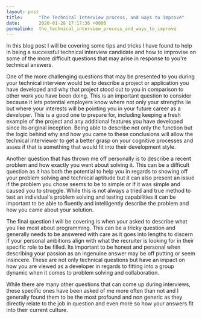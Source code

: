 ```yaml
---
layout: post
title:      "The Technical Interview process, and ways to improve"
date:       2020-01-28 17:17:36 +0000
permalink:  the_technical_interview_process_and_ways_to_improve
---
```



In this blog post I will be covering some tips and tricks I have found to help in being a successful technical interview candidate and how to improvise on some of the more difficult questions that may arise in response to you're technical answers. 

One of the more challenging questions that may be presented to you during your technical interview would be to describe a project or application you have developed and why that project stood out to you in comparison to other work you have been doing. This is an important question to consider because it lets potential employers know where not only your strengths lie but where your interests will be pointing you in your future career as a developer. This is a good one to prepare for, including keeping a fresh example of the project and any additional features you have developed since its original inception. Being able to describe not only the function but the logic behind why and how you came to these conclusions will allow the technical interviewer to get a better grasp on your cognitive processes and asses if that is something that would fit into their development style. 

Another question that has thrown me off personally is to describe a recent problem and how exactly you went about solving it. This can be a difficult question as it has both the potential to help you in regards to showing off your problem solving and technical aptitude but it can also present an issue if the problem you chose seems to be to simple or if it was simple and caused you to struggle. While this is not always a tried and true method to test an individual's problem solving and testing capabilities it can be important to be able to fluently and intelligently describe the problem and how you came about your solution. 

The final question I will be covering is when your asked to describe what you like most about programming. This can be a tricky question and generally needs to be answered with care as it goes into lengths to discern if your personal ambitions align with what the recruiter is looking for in their specific role to be filled. Its important to be honest and personal when describing your passion as an ingenuine answer may be off putting or seem insincere. These are not only technical questions but have an impact on how you are viewed as a developer in regards to fitting into a group dynamic when it comes to problem solving and collaboration.

While there are many other questions that can come up during interviews, these specific ones have been asked of me more often than not and I generally found them to be the most profound and non generic as they directly relate to the job in question and even more so how your answers fit into their current culture. 

